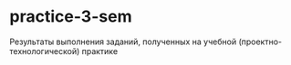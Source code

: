 # practice-3-sem
Результаты выполнения заданий, полученных на учебной (проектно-технологической) практике

